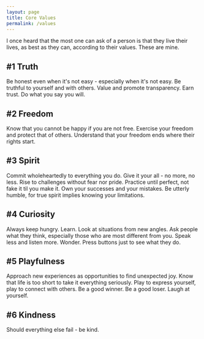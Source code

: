 ```yaml
---
layout: page
title: Core Values
permalink: /values
---
```


I once heard that the most one can ask of a person is that they live their lives, as best as they can, according to their values. These are mine.

## #1 Truth
Be honest even when it's not easy - especially when it's not easy. Be truthful to yourself and with others. Value and promote transparency. Earn trust. Do what you say you will.

## #2 Freedom
Know that you cannot be happy if you are not free. Exercise your freedom and protect that of others. Understand that your freedom ends where their rights start.

## #3 Spirit
Commit wholeheartedly to everything you do. Give it your all - no more, no less. Rise to challenges without fear nor pride. Practice until perfect, not fake it til you make it. Own your successes and your mistakes. Be utterly humble, for true spirit implies knowing your limitations.

## #4 Curiosity
Always keep hungry. Learn. Look at situations from new angles. Ask people what they think, especially those who are most different from you. Speak less and listen more. Wonder. Press buttons just to see what they do.

## #5 Playfulness
Approach new experiences as opportunities to find unexpected joy. Know that life is too short to take it everything seriously. Play to express yourself, play to connect with others. Be a good winner. Be a good loser. Laugh at yourself.

## #6 Kindness
Should everything else fail - be kind.
